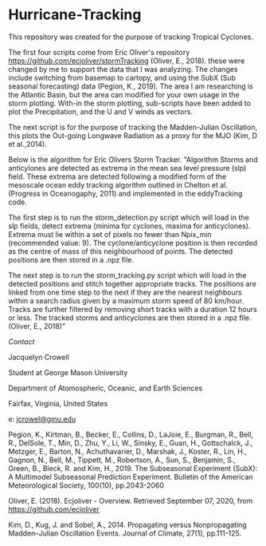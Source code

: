 # Hurricane-Tracking

This repository was created for the purpose of tracking Tropical Cyclones.

The first four scripts come from Eric Oliver's repository https://github.com/ecjoliver/stormTracking (Oliver, E., 2018).
these were changed by me to support the data that I was analyzing. The changes include switching from basemap to cartopy, and using the SubX (Sub seasonal forecasting) data (Pegion, K., 2019). The area I am researching is the Atlantic Basin, but the area can modified for your own usage in the storm plotting. 
With-in the storm plotting, sub-scripts have been added to plot the Precipitation, and the U and V winds as vectors. 

The next script is for the purpose of tracking the Madden-Julian Oscillation, this plots the Out-going Longwave Radiation as a proxy for the MJO (Kim, D et al.,2014).  

Below is the algorithm for Eric Olivers Storm Tracker. 
"Algorithm
Storms and anticylones are detected as extrema in the mean sea level pressure (slp) field. These extrema are detected following a modified form of the mesoscale ocean eddy tracking algorithm outlined in Chelton et al. (Progress in Oceanogaphy, 2011) and implemented in the eddyTracking code.

The first step is to run the storm_detection.py script which will load in the slp fields, detect extrema (minima for cyclones, maxima for anticyclones). Extrema must lie within a set of pixels no fewer than Npix_min (recommended value: 9). The cyclone/anticyclone position is then recorded as the centre of mass of this neighbourhood of points. The detected positions are then stored in a .npz file.

The next step is to run the storm_tracking.py script which will load in the detected positions and stitch together appropriate tracks. The positions are linked from one time step to the next if they are the nearest neighbours within a search radius given by a maximum storm speed of 80 km/hour. Tracks are further filtered by removing short tracks with a duration 12 hours or less. The tracked storms and anticyclones are then stored in a .npz file. (Oliver, E., 2018)"


*Contact* 

Jacquelyn Crowell

Student at George Mason University

Department of Atomospheric, Oceanic, and Earth Sciences

Fairfax, Virginia, United States

e: jcrowel@gmu.edu

Pegion, K., Kirtman, B., Becker, E., Collins, D., LaJoie, E., Burgman, R., Bell, R., DelSole, T., Min, D., Zhu, Y., Li, W., Sinsky, E., Guan, H., Gottschalck, J., Metzger, E., Barton, N., Achuthavarier, D., Marshak, J., Koster, R., Lin, H., Gagnon, N., Bell, M., Tippett, M., Robertson, A., Sun, S., Benjamin, S., Green, B., Bleck, R. and Kim, H., 2019. The Subseasonal Experiment (SubX): A Multimodel Subseasonal Prediction Experiment. Bulletin of the American Meteorological Society, 100(10), pp.2043-2060

Oliver, E. (2018). Ecjoliver - Overview. Retrieved September 07, 2020, from https://github.com/ecjoliver

Kim, D., Kug, J. and Sobel, A., 2014. Propagating versus Nonpropagating Madden–Julian Oscillation Events. Journal of Climate, 27(1), pp.111-125.
